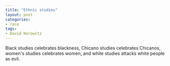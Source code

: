 ```yaml
---
title: "Ethnic studies"
layout: post
categories:
- race
tags:
- David Horowitz
---
```


Black studies celebrates blackness, Chicano studies celebrates Chicanos, women's studies celebrates women, and white studies attacks white people as evil.